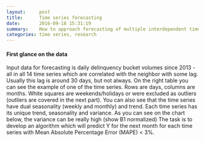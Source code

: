 ```yaml
---
layout:     post
title:      Time series forecasting
date:       2016-09-18 15:31:19
summary:    How to approach forecasting of multiple interdependent time series and reduce forecasting error twice [spoiler]
categories: time series, research
---
```


#### First glance on the data

Input data for forecasting is daily delinquency bucket volumes since 2013 - all in all 14 time series which are correlated with the neighbor with some lag. Usually this lag is around 30 days, but not always.
On the right table you can see the example of one of the time series. Rows are days, columns are months. White squares are weekends/holidays or were excluded as outliers (outliers are covered in the next part). You can also see that the time series have dual seasonality (weekly and monthly) and trend.
Each time series has its unique trend, seasonality and variance. As you can see on the chart below, the variance can be really high
(show B1 normalized)
The task is to develop an algorithm which will predict Y for the next month for each time series with Mean Absolute Percentage Error (MAPE) < 3%.
